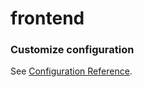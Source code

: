 # frontend

### Customize configuration
See [Configuration Reference](https://cli.vuejs.org/config/).
